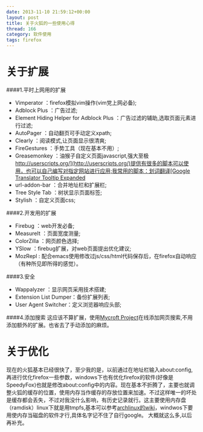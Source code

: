 ```yaml
---
date: 2013-11-10 21:59:12+00:00
layout: post
title: 关于火狐的一些使用心得
thread: 166
category: 软件使用
tags: firefox
---
```


关于扩展
=============
####1.平时上网用的扩展
* Vimperator ：firefox模拟vim操作(vim党上网必备);
* Adblock Plus ：广告过滤;
* Element Hiding Helper for Adblock Plus ：广告过滤的辅助,选取页面元素进行过滤;
* AutoPager ：自动翻页可手动定义xpath;
* Clearly ：阅读模式,让页面显示很清爽;
* FireGestures ：手势工具（现在基本不用）;
* Greasemonkey ：油猴子自定义页面javascript,强大至极[http://userscripts.org/](http://userscripts.org/)提供有很多的脚本可以使用，也可以自己编写对指定网站进行应用;我常用的脚本：划词翻译[Google Translator Tooltip Expanded](https://userscripts.org/scripts/show/150664)
* url-addon-bar ：合并地址栏和扩展栏;
* Tree Style Tab ：树状显示页面标签;
* Stylish ：自定义页面css;

####2.开发用的扩展
* Firebug ：web开发必备;
* MeasureIt ：页面宽度测量;
* ColorZilla ：网页颜色选择;
* YSlow ：firebug扩展，对web页面提出优化建议;
* MozRepl : 配合emacs使用修改过js/css/html代码保存后，在firefox自动响应（有种所见即所得的感觉）。 

####3.安全
* Wappalyzer ：显示网页采用技术搭建;
* Extension List Dumper：备份扩展列表;
* User Agent Switcher：定义浏览器响应头部;

####4.添加搜索
这应该不算扩展，使用[Mycroft Project](http://mycroftproject.com/)在线添加网页搜索,不用添加额外的扩展。也省去了手动添加的麻烦。

关于优化
=============
现在的火狐基本已经很快了，至少我的是，以前通过在地址栏输入about:config,再进行优化firefox一些参数，windows下也有优化firefox的软件(好像是SpeedyFox)也就是修改about:config中的内容。现在基本不折腾了，主要也就调整火狐的缓存的位置，使用内存当作缓存的存放位置来加速。不过这样唯一的坏处是缓存都会丢失，不过对我没什么影响，有历史记录就行。这主要使用内存盘（ramdisk）linux下就是用tmpfs,基本可以参考[archlinux的wiki](https://wiki.archlinux.org/index.php/Firefox_Ramdisk)，windwos下要用使内存当磁盘的软件才行,具体名字记不住了自行google。
大概就这么多,以后再补充。
